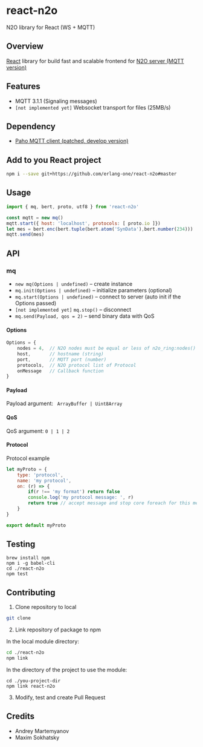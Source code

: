 # react-n2o
N2O library for React (WS + MQTT)

## Overview

[React](https://github.com/facebook/react) library for build fast and scalable frontend for [N2O server (MQTT version)](https://github.com/synrc/mqtt)

## Features

* MQTT 3.1.1 (Signaling messages)
* `[not implemented yet]` Websocket transport for files (25MB/s)

## Dependency

* [Paho MQTT client (patched, develop version)](https://github.com/erlang-one/paho.mqtt.javascript/tree/develop)

## Add to you React project

```sh
npm i --save git+https://github.com/erlang-one/react-n2o#master
```

## Usage

```javascript
import { mq, bert, proto, utf8 } from 'react-n2o'

const mqtt = new mq()
mqtt.start({ host: 'localhost', protocols: [ proto.io ]})
let mes = bert.enc(bert.tuple(bert.atom('SynData'),bert.number(234)))
mqtt.send(mes)
```

## API

### mq

* `new mq(Options | undefined)` – create instance
* `mq.init(Options | undefined)` – initialize parameters (optional)
* `mq.start(Options | undefined)` – connect to server (auto init if the Options passed)
* `[not implemented yet]` `mq.stop()` – disconnect
*  `mq.send(Payload, qos = 2)` – send binary data with QoS

#### Options
```javascript
Options = {
    nodes = 4,  // N2O nodes must be equal or less of n2o_ring:nodes()
    host,       // hostname (string)
    port,       // MQTT port (number)
    protocols,  // N2O protocol list of Protocol
    onMessage   // Callback function
}
```

#### Payload

Payload argument: ` ArrayBuffer | Uint8Array`

#### QoS

QoS argument: `0 | 1 | 2`

#### Protocol

Protocol example

```javascript
let myProto = {
    type: 'protocol',
    name: 'my protocol',
    on: (r) => {
        if(r !== 'my format') return false
        console.log('my protocol message: ', r)
        return true // accept message and stop core foreach for this message
    }
}

export default myProto
```

## Testing

```
brew install npm
npm i -g babel-cli
cd ./react-n2o
npm test
```

## Contributing

1. Clone repository to local
```sh
git clone 
```

2. Link repository of package to npm

In the local module directory:

```sh
cd ./react-n2o
npm link
```

In the directory of the project to use the module:

```
cd ./you-project-dir
npm link react-n2o
```

3. Modify, test and create Pull Request

## Credits

* Andrey Martemyanov
* Maxim Sokhatsky
